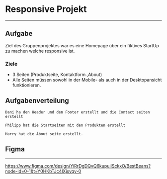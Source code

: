 # Responsive Projekt
---
## Aufgabe

Ziel des Gruppenprojektes war es eine Homepage über ein fiktives StartUp zu machen welche responsive ist.

### Ziele

- 3 Seiten (Produktseite, Kontaktform.,About)
- Alle Seiten müssen sowohl in der Mobile- als auch in der Desktopansicht funktionieren.


## Aufgabenverteilung

    Dani ha den Header und den Footer erstellt und die Contact seiten erstellt

    Philipp hat die Startseiten mit den Produkten erstellt

    Harry hat die About seite erstellt.

## Figma
---

https://www.figma.com/design/YiRrDgDQvQ6kupuiISckxO/BestBeans?node-id=0-1&t=Y0HKbTJc4lXjsvqv-0